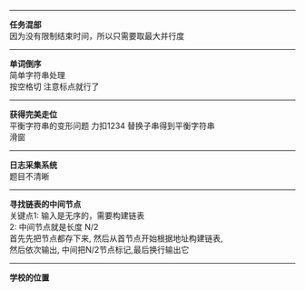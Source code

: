 ************
**任务混部**  
因为没有限制结束时间，所以只需要取最大并行度

************
**单词倒序**  
简单字符串处理  
按空格切 
注意标点就行了

**********
**获得完美走位**    
平衡字符串的变形问题 力扣1234 替换子串得到平衡字符串  
滑窗

***********
**日志采集系统**  
题目不清晰
***********
**寻找链表的中间节点**  
关键点1: 输入是无序的，需要构建链表    
     2: 中间节点就是长度 N/2  
首先先把节点都存下来, 然后从首节点开始根据地址构建链表,  
然后依次输出, 中间把N/2节点标记,最后换行输出它

**********
**学校的位置**  


